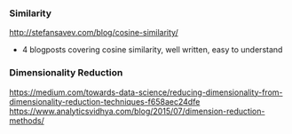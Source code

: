 ### Similarity

http://stefansavev.com/blog/cosine-similarity/
  - 4 blogposts covering cosine similarity, well written, easy to understand

### Dimensionality Reduction

https://medium.com/towards-data-science/reducing-dimensionality-from-dimensionality-reduction-techniques-f658aec24dfe
https://www.analyticsvidhya.com/blog/2015/07/dimension-reduction-methods/
